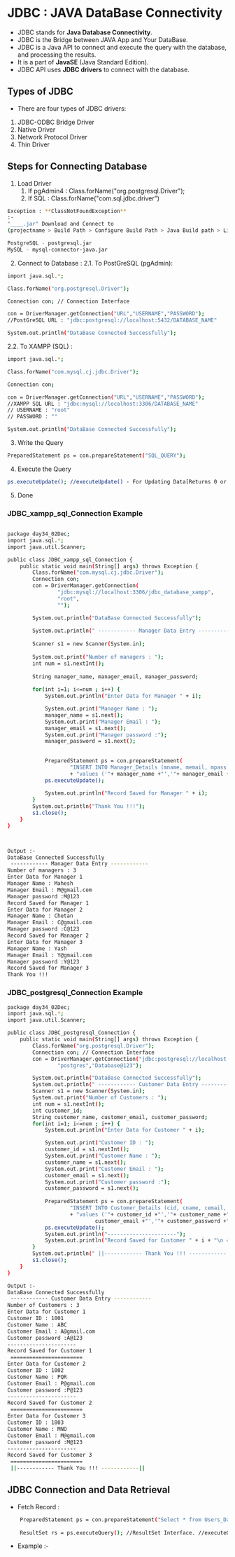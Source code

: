 # JDBC : JAVA DataBase Connectivity

- JDBC stands for **Java Database Connectivity**. 
- JDBC is the Bridge between JAVA App and Your DataBase.
- JDBC is a Java API to connect and execute the query with the database, and processing the results. 
- It is a part of **JavaSE** (Java Standard Edition). 
- JDBC API uses **JDBC drivers** to connect with the database. 

## Types of JDBC 
- There are four types of JDBC drivers:
1. JDBC-ODBC Bridge Driver
2. Native Driver
3. Network Protocol Driver
4. Thin Driver

## Steps for Connecting Database 
1. Load Driver 
   1. If pgAdmin4 : Class.forName("org.postgresql.Driver");
   2. If SQL : Class.forName("com.sql.jdbc.driver")
```sh
Exception : **ClassNotFoundException** 
:- 
"____.jar" Download and Connect to 
(projectname > Build Path > Configure Build Path > Java Build path > Libraries > Classpath > Add External JARs > (Add the JAR file) )

PostgreSQL - postgresql.jar
MySQL - mysql-connector-java.jar
```
2. Connect to Database :
2.1. To PostGreSQL (pgAdmin):
```sh
import java.sql.*;

Class.forName("org.postgresql.Driver");

Connection con; // Connection Interface

con = DriverManager.getConnection("URL","USERNAME","PASSWORD");
//PostGreSQL URL : "jdbc:postgresql://localhost:5432/DATABASE_NAME"

System.out.println("DataBase Connected Successfully");
```
2.2. To XAMPP (SQL) :
```sh
import java.sql.*;

Class.forName("com.mysql.cj.jdbc.Driver");

Connection con;

con = DriverManager.getConnection("URL","USERNAME","PASSWORD");
//XAMPP SQL URL : "jdbc:mysql://localhost:3306/DATABASE_NAME"
// USERNAME : "root"
// PASSWORD : ""

System.out.println("DataBase Connected Successfully");
```

3. Write the Query
```sh
PreparedStatement ps = con.prepareStatement("SQL_QUERY");
```
4. Execute the Query
```sh
ps.executeUpdate(); //executeUpdate() - For Updating Data[Returns 0 or 1 - Success or Failed]
```
5. Done

### JDBC_xampp_sql_Connection Example
```sh

package day34_02Dec;
import java.sql.*;
import java.util.Scanner;

public class JDBC_xampp_sql_Connection {
	public static void main(String[] args) throws Exception {
		Class.forName("com.mysql.cj.jdbc.Driver");
		Connection con;
		con = DriverManager.getConnection(
				"jdbc:mysql://localhost:3306/jdbc_database_xampp",
				"root",
				"");

		System.out.println("DataBase Connected Successfully");
		
		System.out.println(" ------------ Manager Data Entry ------------ ");
		
		Scanner s1 = new Scanner(System.in);
		
		System.out.print("Number of managers : ");
		int num = s1.nextInt();
		
		String manager_name, manager_email, manager_password; 
		
		for(int i=1; i<=num ; i++) {
			System.out.println("Enter Data for Manager " + i);

			System.out.print("Manager Name : ");
			manager_name = s1.next();
			System.out.print("Manager Email : ");
			manager_email = s1.next();
			System.out.print("Manager password :");
			manager_password = s1.next();
			
						
			PreparedStatement ps = con.prepareStatement(
					"INSERT INTO Manager_Details (mname, memail, mpass) "
					+ "values ('"+ manager_name +"','"+ manager_email +"','"+ manager_password +"');");
			ps.executeUpdate();
			
			System.out.println("Record Saved for Manager " + i);
		}
		System.out.println("Thank You !!!");
		s1.close();
	}
}



Output :-
DataBase Connected Successfully
 ------------ Manager Data Entry ------------ 
Number of managers : 3
Enter Data for Manager 1
Manager Name : Mahesh
Manager Email : M@gmail.com
Manager password :M@123
Record Saved for Manager 1
Enter Data for Manager 2
Manager Name : Chetan
Manager Email : C@gmail.com
Manager password :C@123
Record Saved for Manager 2
Enter Data for Manager 3
Manager Name : Yash
Manager Email : Y@gmail.com
Manager password :Y@123
Record Saved for Manager 3
Thank You !!!

```

### JDBC_postgresql_Connection Example
```sh
package day34_02Dec;
import java.sql.*;
import java.util.Scanner;

public class JDBC_postgresql_Connection {
	public static void main(String[] args) throws Exception {
		Class.forName("org.postgresql.Driver");
		Connection con; // Connection Interface
		con = DriverManager.getConnection("jdbc:postgresql://localhost:5432/JDBC_Demo_DB",
				"postgres","Database@123");

		System.out.println("DataBase Connected Successfully");
		System.out.println(" ------------ Customer Data Entry ------------ ");
		Scanner s1 = new Scanner(System.in);
		System.out.print("Number of Customers : ");
		int num = s1.nextInt();
		int customer_id;
		String customer_name, customer_email, customer_password; 
		for(int i=1; i<=num ; i++) {
			System.out.println("Enter Data for Customer " + i);

			System.out.print("Customer ID : ");
			customer_id = s1.nextInt();
			System.out.print("Customer Name : ");
			customer_name = s1.next();
			System.out.print("Customer Email : ");
			customer_email = s1.next();
			System.out.print("Customer password :");
			customer_password = s1.next();
			
			PreparedStatement ps = con.prepareStatement(
					"INSERT INTO Customer_Details (cid, cname, cemail, cpass) "
					+ "values ('"+ customer_id +"','"+ customer_name +"','"+ 
							customer_email +"','"+ customer_password +"');");
			ps.executeUpdate();
			System.out.println("----------------------");
			System.out.println("Record Saved for Customer " + i + "\n =======================");
		}
		System.out.println(" ||------------ Thank You !!! ------------||");
		s1.close();
	}
}

Output :-
DataBase Connected Successfully
 ------------ Customer Data Entry ------------ 
Number of Customers : 3
Enter Data for Customer 1
Customer ID : 1001
Customer Name : ABC
Customer Email : A@gmail.com
Customer password :A@123
----------------------
Record Saved for Customer 1
 =======================
Enter Data for Customer 2
Customer ID : 1002
Customer Name : PQR
Customer Email : P@gmail.com
Customer password :P@123
----------------------
Record Saved for Customer 2
 =======================
Enter Data for Customer 3
Customer ID : 1003
Customer Name : MNO
Customer Email : M@gmail.com
Customer password :M@123
----------------------
Record Saved for Customer 3
 =======================
 ||------------ Thank You !!! ------------||
```


## JDBC Connection and Data Retrieval
- Fetch Record :
```sh
	PreparedStatement ps = con.prepareStatement("Select * from Users_Data ; ");
	
	ResultSet rs = ps.executeQuery(); //ResultSet Interface. //executeQuery() - For Fetchhing Data[Return a resultset]
```

- Example :-
```sh

```






